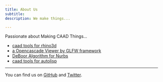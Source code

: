 ```yaml
---
title: About Us
subtitle: 
description: We make things...

---
```


Passionate about Making CAAD Things...

* [caad tools for rhino3d](https://github.com/caadxyz/caad4rhino)
* [a Opencascade Viewer by GLFW framework](https://github.com/caadxyz/glfwOcctViewer) 
* [DeBoor Algorithm for Nurbs](https://github.com/caadxyz/DeBoorAlgorithmNurbs)
* [caad tools for autolisp](https://github.com/caadxyz/caad4lisp)

---------

You can find us on [GitHub](https://github.com/caadxyz) and [Twitter](https://twitter.org/ma_haidong).  
